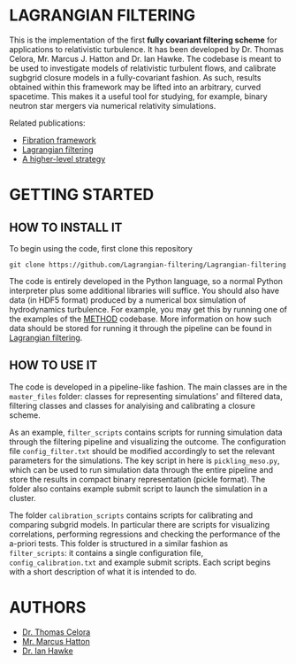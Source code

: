 # LAGRANGIAN FILTERING 

This is the implementation of the first __fully covariant filtering scheme__ for applications to relativistic turbulence. 
It has been developed by Dr. Thomas Celora, Mr. Marcus J. Hatton and Dr. Ian Hawke. The codebase is meant to be used to investigate models of relativistic turbulent flows, and calibrate sugbgrid closure models in a fully-covariant fashion. As such, results obtained within this framework may be lifted into an arbitrary, curved spacetime. This makes it a useful tool for studying, for example, binary neutron star mergers via numerical relativity simulations.  

Related publications: 
* [Fibration framework](https://journals.aps.org/prd/abstract/10.1103/PhysRevD.104.084090) 
* [Lagrangian filtering]()
* [A higher-level strategy]()

# GETTING STARTED 
## HOW TO INSTALL IT
To begin using the code, first clone this repository
```
git clone https://github.com/Lagrangian-filtering/Lagrangian-filtering
```
The code is entirely developed in the Python language, so a normal Python interpreter plus some additional libraries will suffice. 
You should also have data (in HDF5 format) produced by a numerical box simulation of hydrodynamics turbulence. For example, you may get this by running one of the examples of the [METHOD](https://github.com/AlexJamesWright/METHOD/tree/master) codebase. More information on how such data should be stored for running it through the pipeline can be found in [Lagrangian filtering]().

## HOW TO USE IT
The code is developed in a pipeline-like fashion. The main classes are in the `master_files` folder: classes for representing simulations' and filtered data, filtering classes and classes for analyising and calibrating a closure scheme. 

As an example, `filter_scripts` contains scripts for running simulation data through the filtering pipeline and visualizing the outcome. 
The configuration file `config_filter.txt` should be modified accordingly to set the relevant parameters for the simulations. 
The key script in here is `pickling_meso.py`, which can be used to run simulation data through the entire pipeline and store the results in compact binary representation (pickle format). The folder also contains example submit script to launch the simulation in a cluster. 

The folder `calibration_scripts` contains scripts for calibrating and comparing subgrid models. In particular there are scripts for visualizing correlations, performing regressions and checking the performance of the a-priori tests. This folder is structured in a similar fashion as `filter_scripts`: it contains a single configuration file, `config_calibration.txt` and example submit scripts. 
Each script begins with a short description of what it is intended to do. 

# AUTHORS
* [Dr. Thomas Celora](https://www.researchgate.net/profile/Thomas-Celora)
* [Mr. Marcus Hatton](https://www.southampton.ac.uk/people/5y8l7z/mr-marcus-hatton)
* [Dr. Ian Hawke](https://www.southampton.ac.uk/people/5x29mr/doctor-ian-hawke)